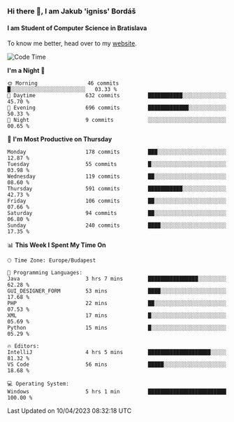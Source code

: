 ### Hi there 👋, I am Jakub 'igniss' Bordáš

#### I am Student of Computer Science in Bratislava
To know me better, head over to my [website](https://bordas.sk).


<!--START_SECTION:waka-->
![Code Time](http://img.shields.io/badge/Code%20Time-1%2C101%20hrs%2030%20mins-blue)

**I'm a Night 🦉** 

```text
🌞 Morning                46 commits          █░░░░░░░░░░░░░░░░░░░░░░░░   03.33 % 
🌆 Daytime                632 commits         ███████████░░░░░░░░░░░░░░   45.70 % 
🌃 Evening                696 commits         █████████████░░░░░░░░░░░░   50.33 % 
🌙 Night                  9 commits           ░░░░░░░░░░░░░░░░░░░░░░░░░   00.65 % 
```
📅 **I'm Most Productive on Thursday** 

```text
Monday                   178 commits         ███░░░░░░░░░░░░░░░░░░░░░░   12.87 % 
Tuesday                  55 commits          █░░░░░░░░░░░░░░░░░░░░░░░░   03.98 % 
Wednesday                119 commits         ██░░░░░░░░░░░░░░░░░░░░░░░   08.60 % 
Thursday                 591 commits         ███████████░░░░░░░░░░░░░░   42.73 % 
Friday                   106 commits         ██░░░░░░░░░░░░░░░░░░░░░░░   07.66 % 
Saturday                 94 commits          ██░░░░░░░░░░░░░░░░░░░░░░░   06.80 % 
Sunday                   240 commits         ████░░░░░░░░░░░░░░░░░░░░░   17.35 % 
```


📊 **This Week I Spent My Time On** 

```text
🕑︎ Time Zone: Europe/Budapest

💬 Programming Languages: 
Java                     3 hrs 7 mins        ████████████████░░░░░░░░░   62.28 % 
GUI_DESIGNER_FORM        53 mins             ████░░░░░░░░░░░░░░░░░░░░░   17.68 % 
PHP                      22 mins             ██░░░░░░░░░░░░░░░░░░░░░░░   07.53 % 
XML                      17 mins             █░░░░░░░░░░░░░░░░░░░░░░░░   05.69 % 
Python                   15 mins             █░░░░░░░░░░░░░░░░░░░░░░░░   05.29 % 

🔥 Editors: 
IntelliJ                 4 hrs 5 mins        ████████████████████░░░░░   81.32 % 
VS Code                  56 mins             █████░░░░░░░░░░░░░░░░░░░░   18.68 % 

💻 Operating System: 
Windows                  5 hrs 1 min         █████████████████████████   100.00 % 
```


 Last Updated on 10/04/2023 08:32:18 UTC
<!--END_SECTION:waka-->
